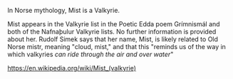 In Norse mythology, Mist is a Valkyrie.

Mist appears in the Valkyrie list in the Poetic Edda poem Grímnismál and both of the Nafnaþulur Valkyrie lists. No further information is provided about her. Rudolf Simek says that her name, Mist, is likely related to Old Norse mistr, meaning "cloud, mist," and that this "reminds us of the way in which valkyries *can ride through the air and over water*"

https://en.wikipedia.org/wiki/Mist_(valkyrie)
